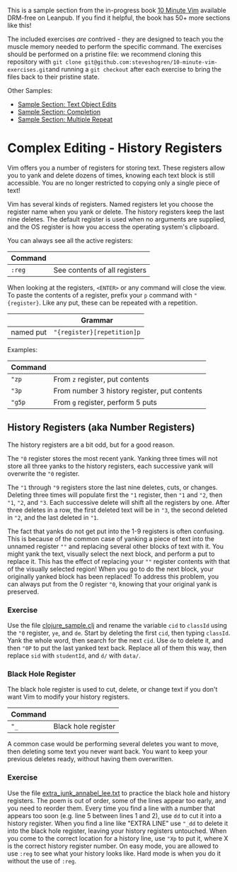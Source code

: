 This is a sample section from the in-progress book
[10 Minute Vim](https://leanpub.com/deliberatevim/) available DRM-free on
Leanpub. If you find it helpful, the book has 50+ more sections like this!

The included exercises _are_ contrived - they are designed to teach you the
muscle memory needed to perform the specific command. The exercises should be
performed on a pristine file: we recommend cloning this repository with `git
clone git@github.com:steveshogren/10-minute-vim-exercises.git`and running a `git
checkout` after each exercise to bring the files back to their pristine state.

Other Samples:
* [Sample Section: Text Object Edits](book\_sample\_delimited\_edits.md)
* [Sample Section: Completion](book\_sample\_ctrln.md)
* [Sample Section: Multiple Repeat](book\_sample\_multiple\_repeat.md)

# Complex Editing - History Registers

Vim offers you a number of registers for storing text. These registers allow you
to yank and delete dozens of times, knowing each text block is still accessible.
You are no longer restricted to copying only a single piece of text!

Vim has several kinds of registers. Named registers let you choose the register
name when you yank or delete. The history registers keep the last nine deletes.
The default register is used when no arguments are supplied, and the OS register
is how you access the operating system's clipboard.

You can always see all the active registers:

| Command |                               |
|---------|-------------------------------|
| `:reg`  | See contents of all registers |

When looking at the registers, `<ENTER>` or any command will close the view. To
paste the contents of a register, prefix your `p` command with `​"{register}`.
Like any put, these can be repeated with a repetition.

|           | Grammar                    |
|-----------|----------------------------|
| named put | `​"{register}[repetition]p` |

Examples:

| Command |                                              |
|---------|----------------------------------------------|
| `​"zp`   | From `z` register, put contents              |
| `​"3p`   | From number 3 history register, put contents |
| `​"g5p`  | From `g` register, perform 5 puts            |

## History Registers (aka Number Registers)

The history registers are a bit odd, but for a good reason. 

The `​"0` register stores the most recent yank. Yanking three times will not
store all three yanks to the history registers, each successive yank will
overwrite the `​"0` register.

The `​"1` through `​"9` registers store the last nine deletes, cuts, or changes.
Deleting three times will populate first the `​"1` register, then `​"1` and `​"2`,
then `​"1`, `​"2`, and `​"3`. Each successive delete will shift all the registers
by one. After three deletes in a row, the first deleted text will be in `​"3`,
the second deleted in `​"2`, and the last deleted in `​"1`.

The fact that yanks do not get put into the 1-9 registers is often confusing.
This is because of the common case of yanking a piece of text into the unnamed
register `​""​` and replacing several other blocks of text with it. You might yank
the text, visually select the next block, and perform a put to replace it. This
has the effect of replacing your `​""​` register contents with that of the
visually selected region! When you go to do the next block, your originally
yanked block has been replaced! To address this problem, you can always put from
the 0 register `​"0`, knowing that your original yank is preserved.

### Exercise

Use the file [clojure\_sample.clj](clojure\_sample.clj) and rename the variable
`cid` to `classId` using the `​"0` register, `ye`, and `de`. Start by deleting
the first `cid`, then typing `classId`. Yank the whole word, then search for the
next `cid`. Use `de` to delete it, and then `​"0P` to put the last yanked text
back. Replace all of them this way, then replace `sid` with `studentId`, and
`d/` with `data/`.

### Black Hole Register

The black hole register is used to cut, delete, or change text if you don't want
Vim to modify your history registers.


| Command |                     |
|---------|---------------------|
| `​"_`    | Black hole register |

A common case would be performing several deletes you want to move, then
deleting some text you never want back. You want to keep your previous deletes
ready, without having them overwritten.

### Exercise 

Use the file [extra\_junk\_annabel\_lee.txt](extra\_junk\_annabel\_lee.txt) to
practice the black hole and history registers. The poem is out of order, some of
the lines appear too early, and you need to reorder them. Every time you find a
line with a number that appears too soon (e.g. line 5 between lines 1 and 2),
use `dd` to cut it into a history register. When you find a line like "EXTRA
LINE" use `​"_dd` to delete it into the black hole register, leaving your history
registers untouched. When you come to the correct location for a history line,
use `​"Xp` to put it, where X is the correct history register number. On easy
mode, you are allowed to use `:reg` to see what your history looks like. Hard
mode is when you do it without the use of `:reg`.
